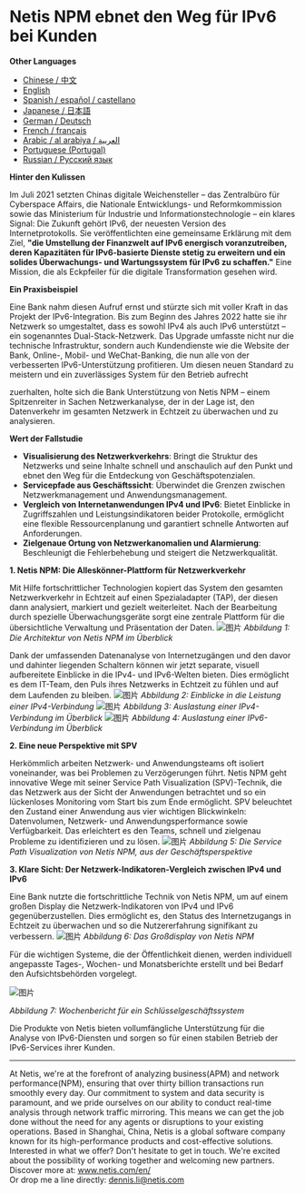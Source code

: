 # Netis NPM ebnet den Weg für IPv6 bei Kunden

**Other Languages**

+ [Chinese / 中文](https://github.com/lvdeshuii/OverFlow/blob/main/docs/zh/Netis-NPM-Empowers-Customers-IPv6-Upgrade-zh.md)
+ [English](https://github.com/lvdeshuii/OverFlow/blob/main/docs/en/Netis-NPM-Empowers-Customers-IPv6-Upgrade-en.md)
+ [Spanish / español / castellano](https://github.com/lvdeshuii/OverFlow/blob/main/docs/es/Netis-NPM-Empowers-Customers-IPv6-Upgrade-es.md)
+ [Japanese / 日本語](https://github.com/lvdeshuii/OverFlow/blob/main/docs/ja/Netis-NPM-Empowers-Customers-IPv6-Upgrade-ja.md)
+ [German / Deutsch](https://github.com/lvdeshuii/OverFlow/blob/main/docs/de/Netis-NPM-Empowers-Customers-IPv6-Upgrade-de.md)
+ [French / français](https://github.com/lvdeshuii/OverFlow/blob/main/docs/fr/Netis-NPM-Empowers-Customers-IPv6-Upgrade-fr.md)
+ [Arabic / al arabiya / العربية](https://github.com/lvdeshuii/OverFlow/blob/main/docs/ar/Netis-NPM-Empowers-Customers-IPv6-Upgrade-ar.md)
+ [Portuguese (Portugal)](https://github.com/lvdeshuii/OverFlow/blob/main/docs/pt/Netis-NPM-Empowers-Customers-IPv6-Upgrade-pt.md)
+ [Russian / Русский язык](https://github.com/lvdeshuii/OverFlow/blob/main/docs/ru/Netis-NPM-Empowers-Customers-IPv6-Upgrade-ru.md)


**Hinter den Kulissen**

Im Juli 2021 setzten Chinas digitale Weichensteller – das Zentralbüro für Cyberspace Affairs, die Nationale Entwicklungs- und Reformkommission sowie das Ministerium für Industrie und Informationstechnologie – ein klares Signal: Die Zukunft gehört IPv6, der neuesten Version des Internetprotokolls. Sie veröffentlichten eine gemeinsame Erklärung mit dem Ziel, **"die Umstellung der Finanzwelt auf IPv6 energisch voranzutreiben, deren Kapazitäten für IPv6-basierte Dienste stetig zu erweitern und ein solides Überwachungs- und Wartungssystem für IPv6 zu schaffen."** Eine Mission, die als Eckpfeiler für die digitale Transformation gesehen wird.

**Ein Praxisbeispiel**

Eine Bank nahm diesen Aufruf ernst und stürzte sich mit voller Kraft in das Projekt der IPv6-Integration. Bis zum Beginn des Jahres 2022 hatte sie ihr Netzwerk so umgestaltet, dass es sowohl IPv4 als auch IPv6 unterstützt – ein sogenanntes Dual-Stack-Netzwerk. Das Upgrade umfasste nicht nur die technische Infrastruktur, sondern auch Kundendienste wie die Website der Bank, Online-, Mobil- und WeChat-Banking, die nun alle von der verbesserten IPv6-Unterstützung profitieren. Um diesen neuen Standard zu meistern und ein zuverlässiges System für den Betrieb aufrecht

zuerhalten, holte sich die Bank Unterstützung von Netis NPM – einem Spitzenreiter in Sachen Netzwerkanalyse, der in der Lage ist, den Datenverkehr im gesamten Netzwerk in Echtzeit zu überwachen und zu analysieren.

**Wert der Fallstudie**

- **Visualisierung des Netzwerkverkehrs**: Bringt die Struktur des Netzwerks und seine Inhalte schnell und anschaulich auf den Punkt und ebnet den Weg für die Entdeckung von Geschäftspotenzialen.
- **Servicepfade aus Geschäftssicht**: Überwindet die Grenzen zwischen Netzwerkmanagement und Anwendungsmanagement.
- **Vergleich von Internetanwendungen IPv4 und IPv6**: Bietet Einblicke in Zugriffszahlen und Leistungsindikatoren beider Protokolle, ermöglicht eine flexible Ressourcenplanung und garantiert schnelle Antworten auf Anforderungen.
- **Zielgenaue Ortung von Netzwerkanomalien und Alarmierung**: Beschleunigt die Fehlerbehebung und steigert die Netzwerkqualität.

**1. Netis NPM: Die Alleskönner-Plattform für Netzwerkverkehr**

Mit Hilfe fortschrittlicher Technologien kopiert das System den gesamten Netzwerkverkehr in Echtzeit auf einen Spezialadapter (TAP), der diesen dann analysiert, markiert und gezielt weiterleitet. Nach der Bearbeitung durch spezielle Überwachungsgeräte sorgt eine zentrale Plattform für die übersichtliche Verwaltung und Präsentation der Daten.
![图片](https://mmbiz.qpic.cn/mmbiz_png/o672k3fsicq3hHmITGktAGic9O31RicFkrdmOY8s0Zx1QLXLJAwZPCTCVweXBzFohlQVec4ZWSD75iafRL0nuxPedQ/640?wx_fmt=png&wxfrom=5&wx_lazy=1&wx_co=1)
*Abbildung 1: Die Architektur von Netis NPM im Überblick*

Dank der umfassenden Datenanalyse von Internetzugängen und den davor und dahinter liegenden Schaltern können wir jetzt separate, visuell aufbereitete Einblicke in die IPv4- und IPv6-Welten bieten. Dies ermöglicht es dem IT-Team, den Puls ihres Netzwerks in Echtzeit zu fühlen und auf dem Laufenden zu bleiben.
![图片](https://mmbiz.qpic.cn/mmbiz_png/o672k3fsicq3hHmITGktAGic9O31RicFkrdzV9UeJb7j2j2MdKqialiaWyAg8aaWdNAnxxkH5ibOpcL3mykCg1G68bPA/640?wx_fmt=png&wxfrom=5&wx_lazy=1&wx_co=1)
*Abbildung 2: Einblicke in die Leistung einer IPv4-Verbindung*
![图片](https://mmbiz.qpic.cn/mmbiz_png/o672k3fsicq3hHmITGktAGic9O31RicFkrdLebyqoTAYIJEwomHz2EAtVUYrickXjJ57I8POcGUIXDL3wg7TzyibD6w/640?wx_fmt=png&wxfrom=5&wx_lazy=1&wx_co=1)
*Abbildung 3: Auslastung einer IPv4-Verbindung im Überblick*
![图片](https://mmbiz.qpic.cn/mmbiz_png/o672k3fsicq3hHmITGktAGic9O31RicFkrdNd5IJZE9kThvyGBOKXnLbicb8h9yHh7gQZXriboIntLgvIXEjXSFLUrQ/640?wx_fmt=png&wxfrom=5&wx_lazy=1&wx_co=1)
*Abbildung 4: Auslastung einer IPv6-Verbindung im Überblick*

**2. Eine neue Perspektive mit SPV**

Herkömmlich arbeiten Netzwerk- und Anwendungsteams oft isoliert voneinander, was bei Problemen zu Verzögerungen führt. Netis NPM geht innovative Wege mit seiner Service Path Visualization (SPV)-Technik, die das Netzwerk aus der Sicht der Anwendungen betrachtet und so ein lückenloses Monitoring vom Start bis zum Ende ermöglicht. SPV beleuchtet den Zustand einer Anwendung aus vier wichtigen Blickwinkeln: Datenvolumen, Netzwerk- und Anwendungsperformance sowie Verfügbarkeit. Das erleichtert es den Teams, schnell und zielgenau Probleme zu identifizieren und zu lösen.
![图片](https://mmbiz.qpic.cn/mmbiz_png/o672k3fsicq3hHmITGktAGic9O31RicFkrd7ibZGpAdR6x5s4JPYOrSQqgibTXTVoK53cRxPSawqYnplztwXVAiaNIFQ/640?wx_fmt=png&wxfrom=5&wx_lazy=1&wx_co=1)
*Abbildung 5: Die Service Path Visualization von Netis NPM, aus der Geschäftsperspektive*

**3. Klare Sicht: Der Netzwerk-Indikatoren-Vergleich zwischen IPv4 und IPv6**

Eine Bank nutzte die fortschrittliche Technik von Netis NPM, um auf einem großen Display die Netzwerk-Indikatoren von IPv4 und IPv6 gegenüberzustellen. Dies ermöglicht es, den Status des Internetzugangs in Echtzeit zu überwachen und so die Nutzererfahrung signifikant zu verbessern.
![图片](https://mmbiz.qpic.cn/mmbiz_png/o672k3fsicq3hHmITGktAGic9O31RicFkrd0icN9vsmAf2Tp1gks2V2Z3nx266D6ia02XqbTP9Jvu1srs0ve7xFa2Dw/640?wx_fmt=png&wxfrom=5&wx_lazy=1&wx_co=1)
*Abbildung 6: Das Großdisplay von Netis NPM*

Für die wichtigen Systeme, die der Öffentlichkeit dienen, werden individuell angepasste Tages-, Wochen- und Monatsberichte erstellt und bei Bedarf den Aufsichtsbehörden vorgelegt.

![图片](https://mmbiz.qpic.cn/mmbiz_png/o672k3fsicq3hHmITGktAGic9O31RicFkrdIngXzdI72uJ9mrwpx0LHnmpWslsam5qu2s1R5ADQDcTos941Xz4vXg/640?wx_fmt=png&wxfrom=5&wx_lazy=1&wx_co=1)

*Abbildung 7: Wochenbericht für ein Schlüsselgeschäftssystem*

Die Produkte von Netis bieten vollumfängliche Unterstützung für die Analyse von IPv6-Diensten und sorgen so für einen stabilen Betrieb der IPv6-Services ihrer Kunden.

***
At Netis, we're at the forefront of analyzing business(APM) and network performance(NPM), ensuring that over thirty billion transactions run smoothly every day. Our commitment to system and data security is paramount, and we pride ourselves on our ability to conduct real-time analysis through network traffic mirroring. This means we can get the job done without the need for any agents or disruptions to your existing operations. Based in Shanghai, China, Netis is a global software company known for its high-performance products and cost-effective solutions. Interested in what we offer? Don't hesitate to get in touch. We're excited about the possibility of working together and welcoming new partners.  
Discover more at: www.netis.com/en/  
Or drop me a line directly: dennis.li@netis.com

